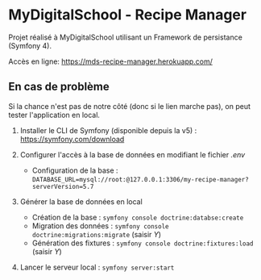 # MyDigitalSchool - Recipe Manager

Projet réalisé à MyDigitalSchool utilisant un Framework de persistance (Symfony 4).

Accès en ligne: https://mds-recipe-manager.herokuapp.com/

## En cas de problème

Si la chance n'est pas de notre côté (donc si le lien marche pas), on peut tester l'application en local.

1. Installer le CLI de Symfony (disponible depuis la v5) : https://symfony.com/download

2. Configurer l'accès à la base de données en modifiant le fichier *.env*
   - Configuration de la base : `DATABASE_URL=mysql://root:@127.0.0.1:3306/my-recipe-manager?serverVersion=5.7`

3. Générer la base de données en local
   - Création de la base : `symfony console doctrine:databse:create`
   - Migration des données : `symfony console doctrine:migrations:migrate` (saisir *Y*)
   - Génération des fixtures : `symfony console doctrine:fixtures:load` (saisir *Y*)

4. Lancer le serveur local : `symfony server:start`

